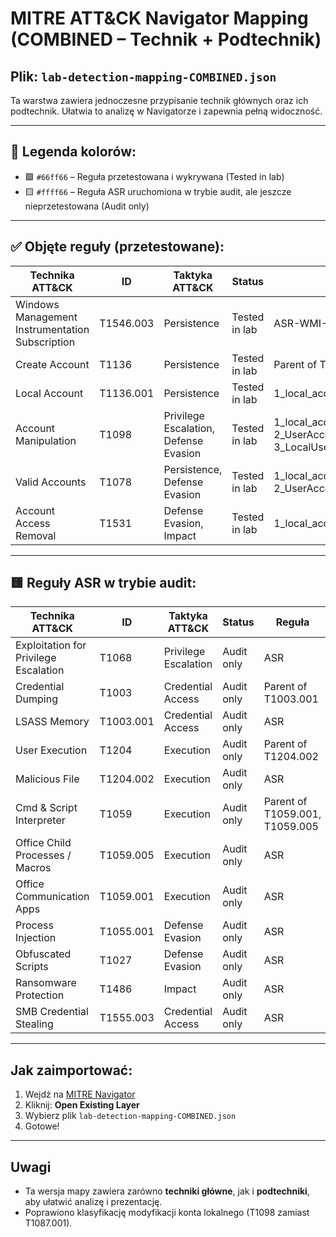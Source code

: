 # MITRE ATT&CK Navigator Mapping (COMBINED – Technik + Podtechnik)

## Plik: `lab-detection-mapping-COMBINED.json`

Ta warstwa zawiera jednoczesne przypisanie technik głównych oraz ich podtechnik. Ułatwia to analizę w Navigatorze i zapewnia pełną widoczność.

---

## 🎨 Legenda kolorów:

- 🟩 `#66ff66` – Reguła przetestowana i wykrywana (Tested in lab)
- 🟨 `#ffff66` – Reguła ASR uruchomiona w trybie audit, ale jeszcze nieprzetestowana (Audit only)

---

## ✅ Objęte reguły (przetestowane):

| Technika ATT&CK | ID | Taktyka ATT&CK | Status | Reguła |
|------------------|----|----------------|--------|--------|
| Windows Management Instrumentation Subscription | T1546.003 | Persistence | Tested in lab | ASR-WMI-Test.md |
| Create Account | T1136 | Persistence | Tested in lab | Parent of T1136.001 |
| Local Account | T1136.001 | Persistence | Tested in lab | 1_local_account_created_deleted.md |
| Account Manipulation | T1098 | Privilege Escalation, Defense Evasion | Tested in lab | 1_local_account_created_deleted.md, 2_UserAccountAddedToLocalGroup_RemovedFromLocalGroup.md, 3_LocalUserAccountModified.md |
| Valid Accounts | T1078 | Persistence, Defense Evasion | Tested in lab | 1_local_account_created_deleted.md, 2_UserAccountAddedToLocalGroup_RemovedFromLocalGroup.md |
| Account Access Removal | T1531 | Defense Evasion, Impact | Tested in lab | 1_local_account_created_deleted.md |

---

## 🟨 Reguły ASR w trybie audit:

| Technika ATT&CK | ID | Taktyka ATT&CK | Status | Reguła |
|------------------|----|----------------|--------|--------|
| Exploitation for Privilege Escalation | T1068 | Privilege Escalation | Audit only | ASR |
| Credential Dumping | T1003 | Credential Access | Audit only | Parent of T1003.001 |
| LSASS Memory | T1003.001 | Credential Access | Audit only | ASR |
| User Execution | T1204 | Execution | Audit only | Parent of T1204.002 |
| Malicious File | T1204.002 | Execution | Audit only | ASR |
| Cmd & Script Interpreter | T1059 | Execution | Audit only | Parent of T1059.001, T1059.005 |
| Office Child Processes / Macros | T1059.005 | Execution | Audit only | ASR |
| Office Communication Apps | T1059.001 | Execution | Audit only | ASR |
| Process Injection | T1055.001 | Defense Evasion | Audit only | ASR |
| Obfuscated Scripts | T1027 | Defense Evasion | Audit only | ASR |
| Ransomware Protection | T1486 | Impact | Audit only | ASR |
| SMB Credential Stealing | T1555.003 | Credential Access | Audit only | ASR |

---

##  Jak zaimportować:

1. Wejdź na [MITRE Navigator](https://mitre-attack.github.io/attack-navigator/)
2. Kliknij: **Open Existing Layer**
3. Wybierz plik `lab-detection-mapping-COMBINED.json`
4. Gotowe!

---

##  Uwagi

- Ta wersja mapy zawiera zarówno **techniki główne**, jak i **podtechniki**, aby ułatwić analizę i prezentację.
- Poprawiono klasyfikację modyfikacji konta lokalnego (T1098 zamiast T1087.001).
